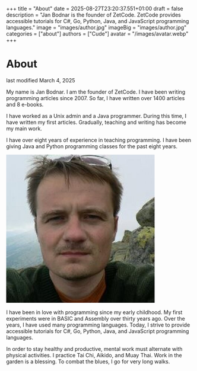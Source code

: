 +++
title = "About"
date = 2025-08-27T23:20:37.551+01:00
draft = false
description = "Jan Bodnar is the founder of ZetCode. ZetCode
provides accessible tutorials for C#, Go,  Python, Java, and JavaScript
programming languages."
image = "images/author.jpg"
imageBig = "images/author.jpg"
categories = ["about"]
authors = ["Cude"]
avatar = "/images/avatar.webp"
+++

# About

last modified March 4, 2025

My name is Jan Bodnar. I am the founder of ZetCode. I have been writing
programming articles since 2007. So far, I have written over 1400 articles and 8
e-books.

I have worked as a Unix admin and a Java programmer. During this time, I have 
written my first articles. Gradually, teaching and writing has become my main 
work.

I have over eight years of experience in teaching programming. I have been 
giving Java and Python programming classes for the past eight years.

![author.jpg](images/author.jpg)

I have been in love with programming since my early childhood. My first
experiments were in BASIC and Assembly over thirty years ago. Over the years, I
have used many programming languages. Today, I strive to provide accessible
tutorials for C#, Go, Python, Java, and JavaScript programming languages.

In order to stay healthy and productive, mental work must alternate with
physical activities. I practice Tai Chi, Aikido, and Muay Thai. Work in the
garden is a blessing. To combat the blues, I go for very long walks.